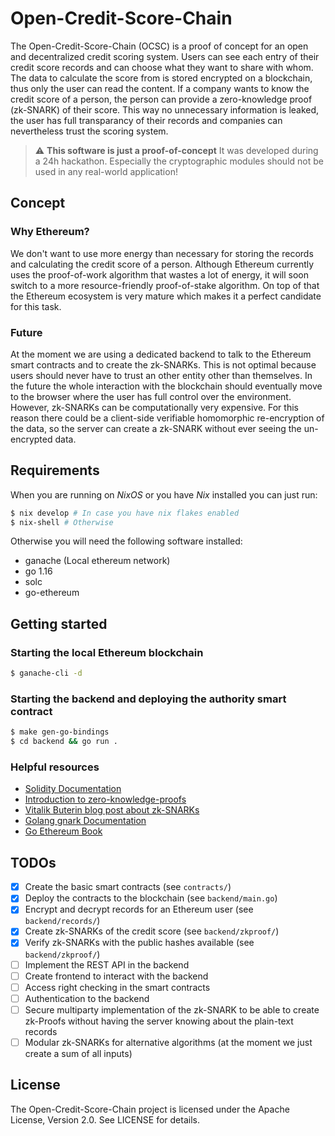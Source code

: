 # Open-Credit-Score-Chain

The Open-Credit-Score-Chain (OCSC) is a proof of concept for an open and decentralized credit scoring system.
Users can see each entry of their credit score records and can choose what they want to share with whom.
The data to calculate the score from is stored encrypted on a blockchain, thus only the user can read the content.
If a company wants to know the credit score of a person, the person can provide a zero-knowledge proof (zk-SNARK) of their score.
This way no unnecessary information is leaked, the user has full transparancy of their records and companies can nevertheless trust the scoring system.

> :warning: **This software is just a proof-of-concept**
> It was developed during a 24h hackathon. Especially the cryptographic modules should not be used in any real-world application!

## Concept

### Why Ethereum?
We don't want to use more energy than necessary for storing the records and calculating the credit score of a person.
Although Ethereum currently uses the proof-of-work algorithm that wastes a lot of energy, it will soon switch to a more resource-friendly proof-of-stake algorithm.
On top of that the Ethereum ecosystem is very mature which makes it a perfect candidate for this task.

### Future
At the moment we are using a dedicated backend to talk to the Ethereum smart contracts and to create the zk-SNARKs.
This is not optimal because users should never have to trust an other entity other than themselves.
In the future the whole interaction with the blockchain should eventually move to the browser where the user has full control over the environment.
However, zk-SNARKs can be computationally very expensive. For this reason there could be a client-side verifiable homomorphic re-encryption of the data, so the server can create a zk-SNARK without ever seeing the un-encrypted data.

## Requirements

When you are running on *NixOS* or you have *Nix* installed you can just run:

```sh
$ nix develop # In case you have nix flakes enabled
$ nix-shell # Otherwise
```

Otherwise you will need the following software installed:
+ ganache (Local ethereum network)
+ go 1.16
+ solc
+ go-ethereum

## Getting started

### Starting the local Ethereum blockchain

```sh
$ ganache-cli -d
```

### Starting the backend and deploying the authority smart contract

```sh
$ make gen-go-bindings
$ cd backend && go run .
```

### Helpful resources
+ [Solidity Documentation](https://docs.soliditylang.org/en/latest/)
+ [Introduction to zero-knowledge-proofs](https://zkp.science/)
+ [Vitalik Buterin blog post about zk-SNARKs](https://vitalik.ca/general/2021/01/26/snarks.html)
+ [Golang gnark Documentation](https://docs.gnark.consensys.net/en/latest/)
+ [Go Ethereum Book](https://goethereumbook.org/)

## TODOs

- [x] Create the basic smart contracts (see `contracts/`)
- [x] Deploy the contracts to the blockchain (see `backend/main.go`)
- [x] Encrypt and decrypt records for an Ethereum user (see `backend/records/`)
- [x] Create zk-SNARKs of the credit score (see `backend/zkproof/`)
- [x] Verify zk-SNARKs with the public hashes available (see `backend/zkproof/`)
- [ ] Implement the REST API in the backend
- [ ] Create frontend to interact with the backend
- [ ] Access right checking in the smart contracts
- [ ] Authentication to the backend
- [ ] Secure multiparty implementation of the zk-SNARK to be able to create zk-Proofs without having the server knowing about the plain-text records
- [ ] Modular zk-SNARKs for alternative algorithms (at the moment we just create a sum of all inputs)

## License

The Open-Credit-Score-Chain project is licensed under the Apache License, Version 2.0. See LICENSE for details.
